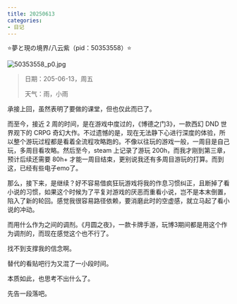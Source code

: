 ```yaml
---
title: 20250613
categories:
- 日记
---
```

⭐夢と現の境界/八云紫（pid：50353558）⭐

![50353558_p0.jpg](https://byyw-oss1.oss-cn-hangzhou.aliyuncs.com/img/2025/05/31-c47ef6c989081a7a14156aea4cefd968-50353558_p0.jpg.webp)

>日期：205-06-13，周五
>
>天气：雨，小雨

承接上回，虽然表明了要做的课堂，但也仅此而已了。

而至今，接近 2 周的时间，是在游戏中度过的，《博德之门3》，一款西幻 DND 世界观下的 CRPG 奇幻大作。不过遗憾的是，现在无法静下心进行深度的体验，所以整个游玩过程都是看着全流程攻略跑的。不像以往玩的游戏一般，一周目是自己玩，多周目看攻略。然后至今，steam 上记录了游玩 200h，而我才刚到第三章，预计后续还需要 80h+ 才能一周目结束，更别说我还有多周目游玩的打算。而到这，已经有些电子emo了。

那么，接下来，是继续？好不容易借疯狂玩游戏将我的作息习惯纠正，且断掉了看小说的习惯，如果这个时候为了平复对游戏的厌恶而重看小说，岂不是本末倒置，陷入了新的轮回。感觉我很容易路径依赖，要消磨此时的空虚感，就立马起了看小说的冲动。

而用什么作为之间的调剂。《月圆之夜》，一款卡牌手游，玩博3期间都是用这个作为调剂的，而现在感觉这个也不行了。

找不到支撑我的信念啊。

替代的看贴吧行为又混了一小段时间。

本质如此，也思考不出什么了。

先告一段落吧。
